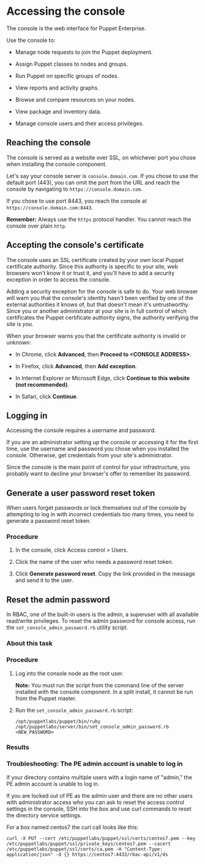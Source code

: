 # Accessing the console

The console is the web interface for Puppet Enterprise.

Use the console to:

-   Manage node requests to join the Puppet deployment.
-   Assign Puppet classes to nodes and groups.
-   Run Puppet on specific groups of nodes.

-   View reports and activity graphs.
-   Browse and compare resources on your nodes.
-   View package and inventory data.
-   Manage console users and their access privileges.

## Reaching the console

The console is served as a website over SSL, on whichever port you chose when installing the console component.

Let's say your console server is `console.domain.com`. If you chose to use the default port \(443\), you can omit the port from the URL and reach the console by navigating to `https://console.domain.com`.

If you chose to use port 8443, you reach the console at `https://console.domain.com:8443`.

**Remember:** Always use the `https` protocol handler. You cannot reach the console over plain `http`.

## Accepting the console's certificate

The console uses an SSL certificate created by your own local Puppet certificate authority. Since this authority is specific to your site, web browsers won't know it or trust it, and you'll have to add a security exception in order to access the console.

Adding a security exception for the console is safe to do. Your web browser will warn you that the console's identity hasn't been verified by one of the external authorities it knows of, but that doesn't mean it's untrustworthy. Since you or another administrator at your site is in full control of which certificates the Puppet certificate authority signs, the authority verifying the site is *you.*

When your browser warns you that the certificate authority is invalid or unknown:

-   In Chrome, click **Advanced**, then **Proceed to <CONSOLE ADDRESS\>**.

-   In Firefox, click **Advanced**, then **Add exception**.

-   In Internet Explorer or Microsoft Edge, click **Continue to this website \(not recommended\)**.

-   In Safari, click **Continue**.


## Logging in

Accessing the console requires a username and password.

If you are an administrator setting up the console or accessing it for the first time, use the username and password you chose when you installed the console. Otherwise, get credentials from your site's administrator.

Since the console is the main point of control for your infrastructure, you probably want to decline your browser's offer to remember its password.

## Generate a user password reset token

When users forget passwords or lock themselves out of the console by attempting to log in with incorrect credentials too many times, you need to generate a password reset token.

### Procedure

1.  In the console, click Access control \> Users.

2.  Click the name of the user who needs a password reset token.

3.  Click **Generate password reset**. Copy the link provided in the message and send it to the user.


## Reset the admin password

In RBAC, one of the built-in users is the admin, a superuser with all available read/write privileges. To reset the admin password for console access, run the `set_console_admin_password.rb` utility script.

### About this task

### Procedure

1.  Log into the console node as the root user.

    **Note:** You must run the script from the command line of the server installed with the console component. In a split install, it cannot be run from the Puppet master.

2.  Run the `set_console_admin_password.rb` script:

    ```
    /opt/puppetlabs/puppet/bin/ruby /opt/puppetlabs/server/bin/set_console_admin_password.rb <NEW_PASSWORD>
    ```


### Results

### Troubleshooting: The PE admin account is unable to log in

If your directory contains multiple users with a login name of "admin," the PE admin account is unable to log in.

If you are locked out of PE as the admin user and there are no other users with administrator access who you can ask to reset the access control settings in the console, SSH into the box and use curl commands to reset the directory service settings.

For a box named centos7 the curl call looks like this:

```
curl -X PUT --cert /etc/puppetlabs/puppet/ssl/certs/centos7.pem --key /etc/puppetlabs/puppet/ssl/private_keys/centos7.pem --cacert /etc/puppetlabs/puppet/ssl/certs/ca.pem -H "Content-Type: application/json" -d {} https://centos7:4433/rbac-api/v1/ds
```

